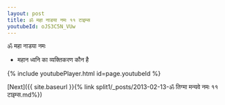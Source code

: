 ```yaml
---
layout: post
title: ॐ महा नाडया नमः ११ टाइम्स
youtubeId: oJS3C5N_VUw
---
```

 
 
 ॐ महा नाडया नमः  
 
 -  महान ध्वनि का व्यक्तिकरण कौन है 
 
  
 
  
 
 
 
 
 
 


{% include youtubePlayer.html id=page.youtubeId %}
 
[Next]({{ site.baseurl }}{% link  split1/_posts/2013-02-13-ॐ तिग्मा मन्यवे नमः ११ टाइम्स.md%})
 
